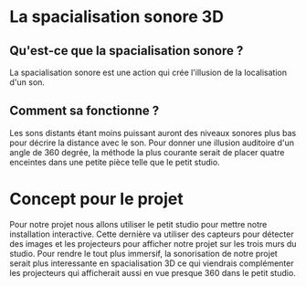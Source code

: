 # La spacialisation sonore 3D

## Qu'est-ce que la spacialisation sonore ?
La spacialisation sonore est une action qui crée l'illusion de la localisation d'un son.

## Comment sa fonctionne ?
Les sons distants étant moins puissant auront des niveaux sonores plus bas pour décrire la distance avec le son. Pour donner une illusion auditoire d'un angle de 360 degrée, la méthode la plus courante serait de placer quatre enceintes dans une petite pièce telle que le petit studio.

# Concept pour le projet
Pour notre projet nous allons utiliser le petit studio pour mettre notre installation interactive. Cette dernière va utiliser des capteurs pour détecter des images et les projecteurs pour afficher notre projet sur les trois murs du studio. Pour rendre le tout plus immersif, la sonorisation de notre projet serait plus interessante en spacialisation 3D ce qui viendrais complémenter les projecteurs qui afficherait aussi en vue presque 360 dans le petit studio.
